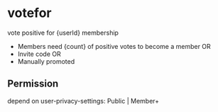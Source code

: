 # votefor
vote positive for {userId} membership

- Members need {count} of positive votes to become a member
OR
- Invite code
OR
- Manually promoted

## Permission
depend on user-privacy-settings:
Public | Member+
